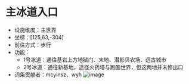 # 主冰道入口

* 设施维度：主世界
* 坐标：[125,63,-304]
* 前往方式：步行
* 功能：
  * 1号冰道：通往基岩上方地狱门、末地、潜影贝农场、远古城市
  * 2号冰道：通往新基地，途径火药塔与跑酷世界，但这两地并未修出口
* 词条贡献者：mcyinsz、wyh
![image](https://github.com/user-attachments/assets/68010dd3-dbfd-4f44-8b2f-82e5e9a3e416)
